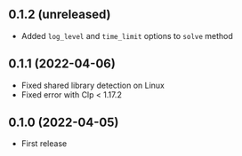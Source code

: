 ## 0.1.2 (unreleased)

- Added `log_level` and `time_limit` options to `solve` method

## 0.1.1 (2022-04-06)

- Fixed shared library detection on Linux
- Fixed error with Clp < 1.17.2

## 0.1.0 (2022-04-05)

- First release
